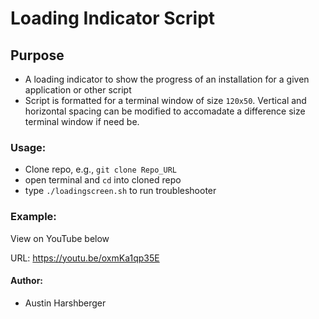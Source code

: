 # Loading Indicator Script 
## Purpose
* A loading indicator to show the progress of an installation for a given application or other script
* Script is formatted for a terminal window of size `120x50`. Vertical and horizontal spacing can be modified to accomadate a difference size terminal window if need be.

### Usage:
* Clone repo, e.g., `git clone Repo_URL`
* open terminal and `cd` into cloned repo
*  type `./loadingscreen.sh` to run troubleshooter

### Example:

View on YouTube below

URL: https://youtu.be/oxmKa1qp35E

#### Author:
* Austin Harshberger